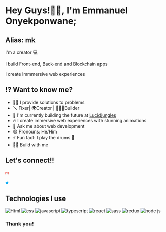 <style>
img{
  width: 10px;
  
  }
</style>
# Hey Guys!👋🏾, I'm Emmanuel Onyekponwane;
## Alias: mk

I'm a creator 💻

I build Front-end, Back-end and Blockchain apps

I create Immmersive web experiences

## ⁉️ Want to know me?

- 👨‍💻 I provide solutions to problems
- 🪛 Fixer| 🌍Creator | 👷🏾‍♀️Builder
- 🔭 I'm currently building the future at [Lucidjungles](https://www.beta.lucidjungles.io)
- 🔥 I create immersive web experiences with stunning animations
- 💬 Ask me about web development
- 😄 Pronouns: He/Him
- ⚡ Fun fact: I play the drums 🥁 
- 🤙🏾 Build with me

## Let's connect!!

[<img src="./email.svg" width="50px">
](mailto:emmanueldhaxoft@gmail.com)

[<img src="./twitter.svg" width="50px">](https://twitter.com/mk_nuel)

## Technologies I use

![Html](https://drive.google.com/file/d/1TJPv-3xxLavQnpKQFWz4hIcL5rwaLrQz/view?usp=sharing?raw=true "Html")
![css](https://drive.google.com/file/d/1j7sTVF7mGr6XluG7ZD22yLuL-w3RUc-4/view?usp=sharing?raw=true "css")
![javascript](https://drive.google.com/file/d/1LlIav0Ky0ucPLZUgmbtfGgmSAwayeLIg/view?usp=sharing?raw=true "javascript")
![typescript](https://drive.google.com/file/d/1wWgs2O46RF5CjKI_6-RVS_rCerZbhuxb/view?usp=sharing?raw=true "typescript")
![react](https://drive.google.com/file/d/1LlIav0Ky0ucPLZUgmbtfGgmSAwayeLIg/view?usp=sharing?raw=true "react")
![sass](https://drive.google.com/file/d/1A3aaT9KAROvobGPQmHvSnqySj_DlbJrG/view?usp=sharing?raw=true "sass")
![redux](https://drive.google.com/file/d/1vJQ454UxFLyLu13cLWOXkN-BWlVHxp-_/view?usp=sharing?raw=true "redux")
![node js](https://drive.google.com/file/d/1jt9HHGdR_Qw80XMZnhrxh7iJDc3E_Xhz/view?usp=sharing?raw=true "node js")

### Thank you!

